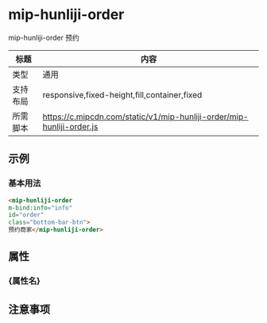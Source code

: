 # mip-hunliji-order

mip-hunliji-order 预约

标题|内容
----|----
类型|通用
支持布局|responsive,fixed-height,fill,container,fixed
所需脚本|https://c.mipcdn.com/static/v1/mip-hunliji-order/mip-hunliji-order.js

## 示例

### 基本用法
```html
<mip-hunliji-order 
m-bind:info="info" 
id="order"
class="bottom-bar-btn">
预约商家</mip-hunliji-order>
```

## 属性

### {属性名}

## 注意事项



